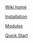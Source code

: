 [Wiki home](https://github.com/SGpp/SGpp/wiki)

[Installation](https://github.com/SGpp/SGpp/wiki/Installation)

[Modules](https://github.com/SGpp/SGpp/wiki/Modules)

[Quick Start](https://github.com/SGpp/SGpp/wiki/Quick-Start)